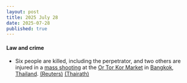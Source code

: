 ```yaml
---
layout: post
title: 2025 July 28
date: 2025-07-28
published: true
---
```



#### Law and crime

* Six people are killed, including the perpetrator, and two others are injured in a [mass shooting](https://en.wikipedia.org/wiki/Mass_shooting "Mass shooting") at the [Or Tor Kor Market](https://en.wikipedia.org/wiki/Or_Tor_Kor_Market "Or Tor Kor Market") in [Bangkok](https://en.wikipedia.org/wiki/Bangkok "Bangkok"), [Thailand](https://en.wikipedia.org/wiki/Thailand "Thailand"). [(Reuters)](https://www.reuters.com/world/asia-pacific/least-six-killed-shooting-incident-bangkok-2025-07-28/) [(Thairath)](https://www.thairath.co.th/news/crime/2873234)
